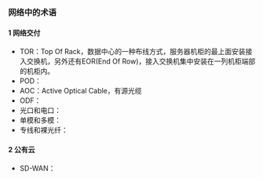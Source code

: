 ### 网络中的术语

#### 1 网络交付

* TOR：Top Of Rack，数据中心的一种布线方式，服务器机柜的最上面安装接入交换机，另外还有EOR(End Of Row)，接入交换机集中安装在一列机柜端部的机柜内。
* POD：
* AOC：Active Optical Cable，有源光缆
* ODF：
* 光口和电口：
* 单模和多模：
* 专线和裸光纤：

#### 2 公有云

* SD-WAN：